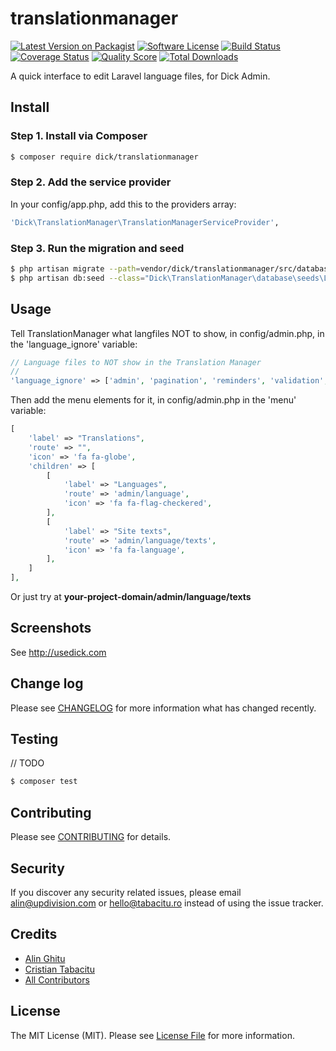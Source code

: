 # translationmanager

[![Latest Version on Packagist][ico-version]][link-packagist]
[![Software License][ico-license]](LICENSE.md)
[![Build Status][ico-travis]][link-travis]
[![Coverage Status][ico-scrutinizer]][link-scrutinizer]
[![Quality Score][ico-code-quality]][link-code-quality]
[![Total Downloads][ico-downloads]][link-downloads]

A quick interface to edit Laravel language files, for Dick Admin.


## Install

### Step 1. Install via Composer

``` bash
$ composer require dick/translationmanager
```

### Step 2. Add the service provider 

In your config/app.php, add this to the providers array:

``` bash
'Dick\TranslationManager\TranslationManagerServiceProvider',
```

### Step 3. Run the migration and seed

``` bash
$ php artisan migrate --path=vendor/dick/translationmanager/src/database/migrations
$ php artisan db:seed --class="Dick\TranslationManager\database\seeds\LanguageTableSeeder"
```


## Usage

Tell TranslationManager what langfiles NOT to show, in config/admin.php, in the 'language_ignore' variable:

``` php
// Language files to NOT show in the Translation Manager
//
'language_ignore' => ['admin', 'pagination', 'reminders', 'validation', 'log', 'crud'],
```

Then add the menu elements for it, in config/admin.php in the 'menu' variable:

``` php
[
    'label' => "Translations",
    'route' => "",
    'icon' => 'fa fa-globe',
    'children' => [
        [
            'label' => "Languages",
            'route' => 'admin/language',
            'icon' => 'fa fa-flag-checkered',
        ],
        [
            'label' => "Site texts",
            'route' => 'admin/language/texts',
            'icon' => 'fa fa-language',
        ],
    ]
],
```

Or just try at **your-project-domain/admin/language/texts**

## Screenshots

See http://usedick.com

## Change log

Please see [CHANGELOG](CHANGELOG.md) for more information what has changed recently.


## Testing

// TODO

``` bash
$ composer test
```


## Contributing

Please see [CONTRIBUTING](CONTRIBUTING.md) for details.


## Security

If you discover any security related issues, please email alin@updivision.com or hello@tabacitu.ro instead of using the issue tracker.


## Credits

- [Alin Ghitu][link-author]
- [Cristian Tabacitu][link-author-2]
- [All Contributors][link-contributors]


## License

The MIT License (MIT). Please see [License File](LICENSE.md) for more information.

[ico-version]: https://img.shields.io/packagist/v/dick/translationmanager.svg?style=flat-square
[ico-license]: https://img.shields.io/badge/license-MIT-brightgreen.svg?style=flat-square
[ico-travis]: https://img.shields.io/travis/dick/translationmanager/master.svg?style=flat-square
[ico-scrutinizer]: https://img.shields.io/scrutinizer/coverage/g/dick/translationmanager.svg?style=flat-square
[ico-code-quality]: https://img.shields.io/scrutinizer/g/dick/translationmanager.svg?style=flat-square
[ico-downloads]: https://img.shields.io/packagist/dt/dick/translationmanager.svg?style=flat-square

[link-packagist]: https://packagist.org/packages/dick/translationmanager
[link-travis]: https://travis-ci.org/dick/translationmanager
[link-scrutinizer]: https://scrutinizer-ci.com/g/dick/translationmanager/code-structure
[link-code-quality]: https://scrutinizer-ci.com/g/dick/translationmanager
[link-downloads]: https://packagist.org/packages/dick/translationmanager
[link-author]: https://github.com/ghitu
[link-author-2]: https://github.com/tabacitu
[link-contributors]: ../../contributors
